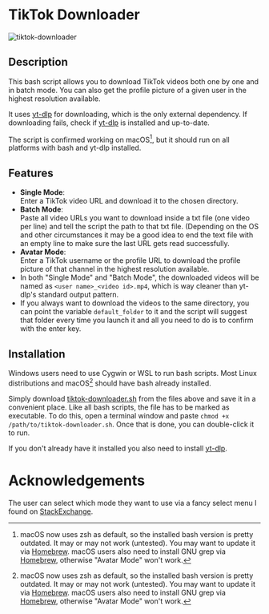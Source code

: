 # TikTok Downloader

![tiktok-downloader](https://raw.githubusercontent.com/anga83/tiktok-downloader/main/carbon.png)

## Description

This bash script allows you to download TikTok videos both one by one and in batch mode. You can also get the profile picture of a given user in the highest resolution available.

It uses [yt-dlp](https://github.com/yt-dlp/yt-dlp) for downloading, which is the only external dependency. If downloading fails, check if [yt-dlp](https://github.com/yt-dlp/yt-dlp) is installed and up-to-date.

The script is confirmed working on macOS[^1], but it should run on all platforms with bash and yt-dlp installed.

## Features

- **Single Mode**: <br />Enter a TikTok video URL and download it to the chosen directory.
- **Batch Mode**: <br />Paste all video URLs you want to download inside a txt file (one video per line) and tell the script the path to that txt file. (Depending on the OS and other circumstances it may be a good idea to end the text file with an empty line to make sure the last URL gets read successfully.
- **Avatar Mode**: <br />Enter a TikTok username or the profile URL to download the profile picture of that channel in the highest resolution available.
- In both "Single Mode" and "Batch Mode", the downloaded videos will be named as `<user name>_<video id>.mp4`, which is way cleaner than yt-dlp's standard output pattern.
- If you always want to download the videos to the same directory, you can point the variable `default_folder` to it and the script will suggest that folder every time you launch it and all you need to do is to confirm with the enter key.

## Installation

Windows users need to use Cygwin or WSL to run bash scripts. Most Linux distributions and macOS[^1] should have bash already installed.

Simply download [tiktok-downloader.sh](https://raw.githubusercontent.com/anga83/tiktok-downloader/main/tiktok-downloader.sh) from the files above and save it in a convenient place. Like all bash scripts, the file has to be marked as executable. To do this, open a terminal window and paste `chmod +x /path/to/tiktok-downloader.sh`. Once that is done, you can double-click it to run.

If you don't already have it installed you also need to install [yt-dlp](https://github.com/yt-dlp/yt-dlp).


# Acknowledgements

The user can select which mode they want to use via a fancy select menu I found on [StackExchange](https://unix.stackexchange.com/questions/146570/arrow-key-enter-menu).


[^1]: macOS now uses zsh as default, so the installed bash version is pretty outdated. It may or may not work (untested). You may want to update it via [Homebrew](https://formulae.brew.sh/formula/bash). macOS users also need to install GNU grep via [Homebrew](https://formulae.brew.sh/formula/grep), otherwise "Avatar Mode" won't work.

